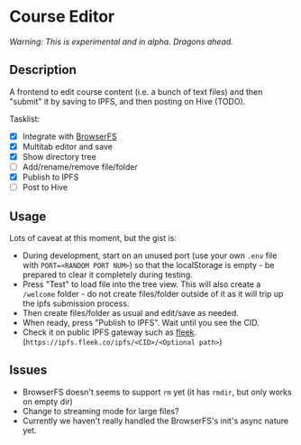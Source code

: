 # Course Editor

*Warning: This is experimental and in alpha. Dragons ahead.*

## Description

A frontend to edit course content (i.e. a bunch of text files) and then "submit" it by saving to IPFS, and then posting on Hive (TODO).

Tasklist:

- [x] Integrate with [BrowserFS](https://github.com/jvilk/BrowserFS)
- [x] Multitab editor and save
- [x] Show directory tree
- [ ] Add/rename/remove file/folder
- [x] Publish to IPFS
- [ ] Post to Hive

## Usage

Lots of caveat at this moment, but the gist is:
- During development, start on an unused port (use your own `.env` file with `PORT=<RANDOM PORT NUM>`) so that the localStorage is empty - be prepared to clear it completely during testing.
- Press "Test" to load file into the tree view. This will also create a `/welcome` folder - do not create files/folder outside of it as it will trip up the ipfs submission process.
- Then create files/folder as usual and edit/save as needed.
- When ready, press "Publish to IPFS". Wait until you see the CID.
- Check it on public IPFS gateway such as [fleek](https://ipfs.fleek.co/ipfs/). (`https://ipfs.fleek.co/ipfs/<CID>/<Optional path>`)

## Issues

- BrowserFS doesn't seems to support `rm` yet (it has `rmdir`, but only works on empty dir)
- Change to streaming mode for large files?
- Currently we haven't really handled the BrowserFS's init's async nature yet.

